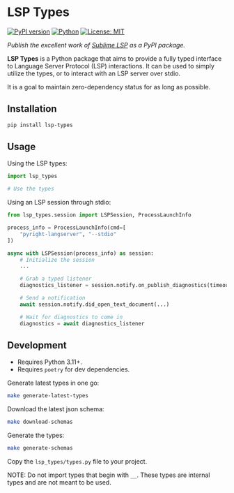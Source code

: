 # LSP Types

[![PyPI version](https://badge.fury.io/py/lsp-types.svg)](https://badge.fury.io/py/lsp-types)
[![Python](https://img.shields.io/badge/python-3.11%2B-blue.svg)](https://www.python.org/downloads/)
[![License: MIT](https://img.shields.io/badge/License-MIT-yellow.svg)](https://opensource.org/licenses/MIT)

_Publish the excellent work of [Sublime LSP](https://github.com/sublimelsp/lsp-python-types) as a PyPI package._

__LSP Types__ is a Python package that aims to provide a fully typed interface to Language Server Protocol (LSP) interactions. It can be used to simply utilize the types, or to interact with an LSP server over stdio.

It is a goal to maintain zero-dependency status for as long as possible.

## Installation

```sh
pip install lsp-types
```

## Usage

Using the LSP types:

```python
import lsp_types

# Use the types
```

Using an LSP session through stdio:

```python
from lsp_types.session import LSPSession, ProcessLaunchInfo

process_info = ProcessLaunchInfo(cmd=[
    "pyright-langserver", "--stdio"
])

async with LSPSession(process_info) as session:
    # Initialize the session
    ...

    # Grab a typed listener
    diagnostics_listener = session.notify.on_publish_diagnostics(timeout=1.0)

    # Send a notification
    await session.notify.did_open_text_document(...)

    # Wait for diagnostics to come in
    diagnostics = await diagnostics_listener
```

## Development

- Requires Python 3.11+.
- Requires `poetry` for dev dependencies.

Generate latest types in one go:
```sh
make generate-latest-types
```

Download the latest json schema:
```sh
make download-schemas
```

Generate the types:
```sh
make generate-schemas
```

Copy the `lsp_types/types.py` file to your project.

NOTE: Do not import types that begin with `__`. These types are internal types and are not meant to be used.

